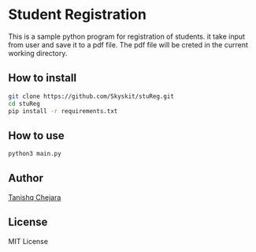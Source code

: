 # Student Registration

This is a sample python program for registration of students. it take input from user and save it to a pdf file. The pdf file will be creted in the current working directory.

## How to install

```bash
git clone https://github.com/Skyskit/stuReg.git
cd stuReg
pip install -r requirements.txt
```

## How to use

```bash
python3 main.py
```

## Author

[Tanishq Chejara](https://github.com/tanishqchejara)

## License

MIT License